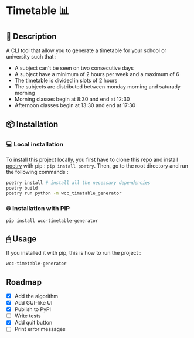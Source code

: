 # Timetable 📊

## 📰 Description 
A CLI tool that allow you to generate a timetable for your school or university such that : 
 - A subject can't be seen on two consecutive days
 - A subject have a minimum of 2 hours per week and a maximum of 6
 - The timetable is divided in slots of 2 hours
 - The subjects are distributed between monday morning and saturady morning
 - Morning classes begin at 8:30 and end at 12:30
 - Afternoon classes begin at 13:30 and end at 17:30

 ## 📦 Installation 

 ### 💻 Local installation

To install this project locally, you first have to clone this repo and install [poetry](https://python-poetry.org/) with pip : `pip install poetry`.
Then, go to the root directory and run the following commands : 
```bash
poetry install # install all the necessary dependencies
poetry build
poetry run python -m wcc_timetable_generator 
```

 ### 🌐 Installation with PIP
 ```bash
 pip install wcc-timetable-generator
 ```

## 🖱 Usage
If you installed it with pip, this is how to run the project : 
```bash
wcc-timetable-generator
```

## Roadmap
- [x] Add the algorithm 
- [x] Add GUI-like UI
- [x] Publish to PyPI
- [ ] Write tests
- [x] Add quit button
- [ ] Print error messages
